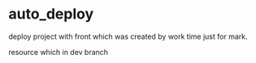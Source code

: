 # auto_deploy
deploy project with front which was created by work time just for mark. 
 

resource which in dev branch
